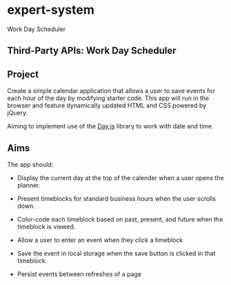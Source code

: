 # expert-system
Work Day Scheduler

## Third-Party APIs: Work Day Scheduler

## Project

Create a simple calendar application that allows a user to save events for each hour of the day by modifying starter code. This app will run in the browser and feature dynamically updated HTML and CSS powered by jQuery.

Aiming to implement use of the [Day.js](https://day.js.org/docs/en/display/format) library to work with date and time. 

## Aims

The app should:

* Display the current day at the top of the calender when a user opens the planner.
 
* Present timeblocks for standard business hours when the user scrolls down.
 
* Color-code each timeblock based on past, present, and future when the timeblock is viewed.
 
* Allow a user to enter an event when they click a timeblock

* Save the event in local storage when the save button is clicked in that timeblock.

* Persist events between refreshes of a page


